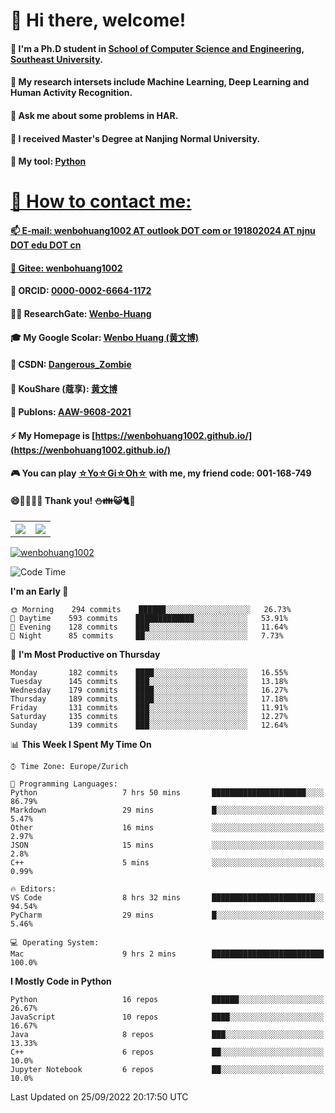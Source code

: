 # 👋 Hi there, welcome!
#### 🔭 I'm a Ph.D student in <a href="https://cse.seu.edu.cn/">School of Computer Science and Engineering</a>, <a href="https://www.seu.edu.cn/">Southeast University</a>. 
#### 🌱 My research intersets include Machine Learning, Deep Learning and Human Activity Recognition.
#### 💬 Ask me about some problems in HAR.
#### 🧷 I received Master's Degree at Nanjing Normal University.
#### 🚀 My tool: <a href="https://www.python.org" target="_blank"> Python
# 🎡 How to contact me: 
#### 📫 E-mail: wenbohuang1002 AT outlook DOT com or 191802024 AT njnu DOT edu DOT cn
#### 🎃 Gitee: [wenbohuang1002]( )
#### 📮 ORCID: [0000-0002-6664-1172]( )
#### 👩‍🎓 ResearchGate: [Wenbo-Huang]( )
#### 🎓 My Google Scolar: [Wenbo Huang (黄文博)]( )
#### 🌌 CSDN: [Dangerous_Zombie]( )
#### 🥚 KouShare (蔻享): [黄文博]( )
#### 🍚 Publons: [AAW-9608-2021]( )
#### ⚡ My Homepage is [https://wenbohuang1002.github.io/](https://wenbohuang1002.github.io/)
#### 🎮 You can play [☆Yo☆Gi☆Oh☆](http://ygo.163.com/) with me, my friend code: 001-168-749
#### 😄🦅🚁👯🗿 Thank you! ⛄👪😺🐈🔬
<table>
  <tr>
    <th><img src="https://github-readme-stats.vercel.app/api?username=wenbohuang1002&show_icons=true&count_private=true&hide=prs&theme=dark"/></th>
    <th><img src="https://github-readme-stats.vercel.app/api/top-langs/?username=wenbohuang1002&layout=compact&hide_border=true&langs_count=10&theme=dark"/></th>
  </tr>
  <tr>
   
  </tr>
</table>

[![wenbohuang1002](https://count.getloli.com/get/@wenbohuang1002)](https://wenbohuang1002.github.io)

  <!--START_SECTION:waka-->
![Code Time](http://img.shields.io/badge/Code%20Time-2%2C384%20hrs%2010%20mins-blue)

**I'm an Early 🐤** 

```text
🌞 Morning    294 commits    ██████░░░░░░░░░░░░░░░░░░░   26.73% 
🌆 Daytime    593 commits    █████████████░░░░░░░░░░░░   53.91% 
🌃 Evening    128 commits    ███░░░░░░░░░░░░░░░░░░░░░░   11.64% 
🌙 Night      85 commits     ██░░░░░░░░░░░░░░░░░░░░░░░   7.73%

```
📅 **I'm Most Productive on Thursday** 

```text
Monday       182 commits    ████░░░░░░░░░░░░░░░░░░░░░   16.55% 
Tuesday      145 commits    ███░░░░░░░░░░░░░░░░░░░░░░   13.18% 
Wednesday    179 commits    ████░░░░░░░░░░░░░░░░░░░░░   16.27% 
Thursday     189 commits    ████░░░░░░░░░░░░░░░░░░░░░   17.18% 
Friday       131 commits    ███░░░░░░░░░░░░░░░░░░░░░░   11.91% 
Saturday     135 commits    ███░░░░░░░░░░░░░░░░░░░░░░   12.27% 
Sunday       139 commits    ███░░░░░░░░░░░░░░░░░░░░░░   12.64%

```


📊 **This Week I Spent My Time On** 

```text
⌚︎ Time Zone: Europe/Zurich

💬 Programming Languages: 
Python                   7 hrs 50 mins       █████████████████████░░░░   86.79% 
Markdown                 29 mins             █░░░░░░░░░░░░░░░░░░░░░░░░   5.47% 
Other                    16 mins             ░░░░░░░░░░░░░░░░░░░░░░░░░   2.97% 
JSON                     15 mins             ░░░░░░░░░░░░░░░░░░░░░░░░░   2.8% 
C++                      5 mins              ░░░░░░░░░░░░░░░░░░░░░░░░░   0.99%

🔥 Editors: 
VS Code                  8 hrs 32 mins       ███████████████████████░░   94.54% 
PyCharm                  29 mins             █░░░░░░░░░░░░░░░░░░░░░░░░   5.46%

💻 Operating System: 
Mac                      9 hrs 2 mins        █████████████████████████   100.0%

```

**I Mostly Code in Python** 

```text
Python                   16 repos            ██████░░░░░░░░░░░░░░░░░░░   26.67% 
JavaScript               10 repos            ████░░░░░░░░░░░░░░░░░░░░░   16.67% 
Java                     8 repos             ███░░░░░░░░░░░░░░░░░░░░░░   13.33% 
C++                      6 repos             ██░░░░░░░░░░░░░░░░░░░░░░░   10.0% 
Jupyter Notebook         6 repos             ██░░░░░░░░░░░░░░░░░░░░░░░   10.0%

```



 Last Updated on 25/09/2022 20:17:50 UTC
<!--END_SECTION:waka-->　
  
<!--
**wenbohuang1002/wenbohuang1002** is a ✨ _special_ ✨ repository because its `README.md` (this file) appears on your GitHub profile.

Here are some ideas to get you started:

- 🔭 I’m currently working on ...
- 🌱 I’m currently learning ...
- 👯 I’m looking to collaborate on ...
- 🤔 I’m looking for help with ...
- 💬 Ask me about ...
- 📫 How to reach me: ...
- 😄 Pronouns: ...
- ⚡ Fun fact: ...
-->
